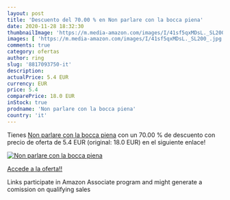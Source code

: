 ```yaml
---
layout: post
title: 'Descuento del 70.00 % en Non parlare con la bocca piena'
date: 2020-11-28 18:32:30
thumbnailImage: 'https://m.media-amazon.com/images/I/41sf5qxMDsL._SL200_.jpg'
images: [ 'https://m.media-amazon.com/images/I/41sf5qxMDsL._SL200_.jpg' ]
comments: true
category: ofertas
author: ring
slug: '8817093750-it'
description:
actualPrice: 5.4 EUR
currency: EUR
price: 5.4
comparePrice: 18.0 EUR
inStock: true
prodname: 'Non parlare con la bocca piena'
country: 'it'
---
```


Tienes [Non parlare con la bocca piena](https://www.amazon.it/dp/8817093750/?tag=tolees00-21) con un 70.00 % de descuento con precio de oferta de 5.4 EUR (original: 18.0 EUR) en el siguiente enlace!

[![Non parlare con la bocca piena](https://m.media-amazon.com/images/I/41sf5qxMDsL._SL200_.jpg)](https://www.amazon.it/dp/8817093750/?tag=tolees00-21)

[Accede a la oferta!!](https://www.amazon.it/dp/8817093750/?tag=tolees00-21)

Links participate in Amazon Associate program and might generate a comission on qualifying sales


